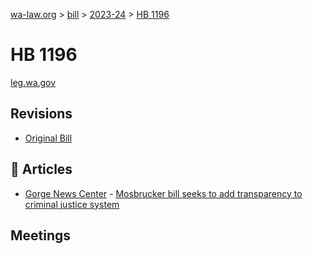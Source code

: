 [wa-law.org](/) > [bill](/bill/) > [2023-24](/bill/2023-24/) > [HB 1196](/bill/2023-24/hb/1196/)

# HB 1196
[leg.wa.gov](https://app.leg.wa.gov/billsummary?BillNumber=1196&Year=2023&Initiative=false)

## Revisions
* [Original Bill](1/)

## 📰 Articles
* [Gorge News Center](/org/gorge_news_center/) - [Mosbrucker bill seeks to add transparency to criminal justice system](https://gorgenewscenter.com/2023/01/20/mosbrucker-bill-seeks-to-add-transparency-to-criminal-justice-system/#:~:text=House%20Bill%201196)

## Meetings